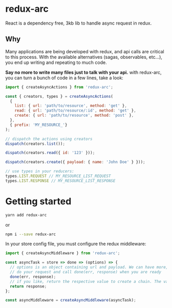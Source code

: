 # redux-arc
React is a dependency free, 3kb lib to handle async request in redux.

## Why
Many applications are being developed with redux, and api calls are critical to this process. With the available alternatives (sagas, observables, etc...), you end up writing and repeating to much code.

**Say no more to write many files just to talk with your api.**
with redux-arc, you can turn a bunch of code in a few lines, take a look:

```js
import { createAsyncActions } from 'redux-arc';

const { creators, types } = createAsyncActions(
  {
    list: { url: 'path/to/resource', method: 'get' },
    read: { url: 'path/to/resource/:id', method: 'get' },
    create: { url: 'path/to/resource', method: 'post' },
  },
  { prefix: 'MY_RESOURCE_'}
);

// dispatch the actions using creators
dispatch(creators.list());

dispatch(creators.read({ id: '123' }));

dispatch(creators.create({ payload: { name: 'John Doe' } }));

// use types in your reducers:
types.LIST.REQUEST // MY_RESOURCE_LIST_REQUEST
types.LIST.RESPONSE // MY_RESOURCE_LIST_RESPONSE

```

# Getting started
```bash
yarn add redux-arc
```
or
```bash
npm i --save redux-arc
```

In your store config file, you must configure the redux middleware:

```js
import { createAsyncMiddleware } from 'redux-arc';

const asyncTask = store => done => (options) => {
  // options is an object containing url and payload. We can have more, we will see it further.
  // do your request and call done(err, response) when you are ready
  done(err, response);
  // if you like, return the respective value to create a chain. The value you return here, will be passed to whom dispatch the action
  return response;
};

const asyncMiddleware = createAsyncMiddleware(asyncTask);

